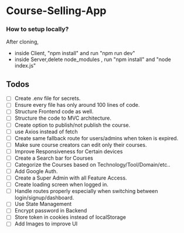 # Course-Selling-App

### How to setup locally?

After cloning, 
- inside Client, "npm install" and run "npm run dev"
- inside Server,delete node_modules , run "npm install" and "node index.js"

## Todos

- [ ] Create .env file for secrets.
- [ ] Ensure every file has only around 100 lines of code.
- [ ] Structure Frontend code as well.
- [ ] Structure the code to MVC architecture.
- [ ] Create option to publish/not publish the course.
- [ ] use Axios instead of fetch
- [ ] Create same fallback route for users/admins when token is expired.
- [ ] Make sure course creators can edit only their courses.
- [ ] Improve Responsiveness for Certain devices
- [ ] Create a Search bar for Courses
- [ ] Categorize the Courses based on Technology/Tool/Domain/etc..
- [ ] Add Google Auth.
- [ ] Create a Super Admin with all Feature Access.
- [ ] Create loading screen when logged in.
- [ ] Handle routes properly especially when switching between login/signup/dashboard.
- [ ] Use State Management
- [ ] Encrypt password in Backend
- [ ] Store token in cookies instead of localStorage
- [ ] Add Images to improve UI
